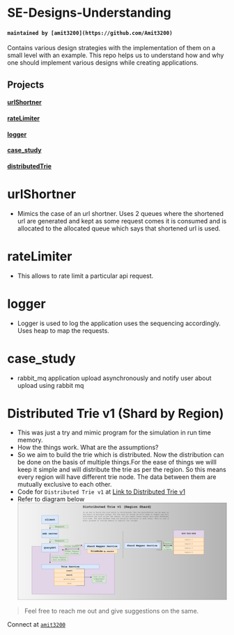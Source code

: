 # SE-Designs-Understanding
#### ```maintained by [amit3200](https://github.com/Amit3200)```
Contains various design strategies with the implementation of them on a small level with an example. This repo helps us to understand how and why one should implement various designs while creating applications.

## Projects
 #### [urlShortner](https://github.com/Amit3200/SE-Designs-Understanding/tree/master/python/examples/urlShortner/v1)
 #### [rateLimiter](https://github.com/Amit3200/SE-Designs-Understanding/tree/master/python/examples/rateLimiter/v1)
 #### [logger](https://github.com/Amit3200/SE-Designs-Understanding/tree/master/python/examples/logger/v1)
 #### [case_study](https://github.com/Amit3200/SE-Designs-Understanding/tree/master/python/examples/case_study/study1)
 #### [distributedTrie](https://github.com/Amit3200/SE-Designs-Understanding/tree/master/python/examples/distributedTrie/v1)


# urlShortner
 * Mimics the case of an url shortner. Uses 2 queues where the shortened url are generated and kept as some request comes it is consumed and is allocated  to the allocated queue which says that shortened url is used.

# rateLimiter
 * This allows to rate limit a particular api request.

# logger
 * Logger is used to log the application uses the sequencing accordingly. Uses heap to map the requests.

# case_study
 * rabbit_mq application upload asynchronously and notify user about upload using rabbit mq

# Distributed Trie v1 (Shard by Region)
 * This was just a try and mimic program for the simulation in run time memory.
 * How the things work. What are the assumptions?
 * So we aim to build the trie which is distributed. Now the distribution can be done on the basis of multiple things.For the ease of things we willl keep it simple and will distribute the trie as per the region. So this means every region will have different trie node. The data between them are mutually exclusive to each other.
 * Code for `Distributed Trie v1` at [Link to Distributed Trie v1](https://github.com/Amit3200/SE-Designs-Understanding/blob/master/python/examples/distributedTrie/v1/distributedTrieV1.png)
 * Refer to diagram below
![Alt text](python/examples/distributedTrie/v1/distributedTrieV1.png?raw=true "Distributed Trie v1")


> Feel free to reach me out and give suggestions on the same.


Connect at [`amit3200`](https://github.com/Amit3200)
